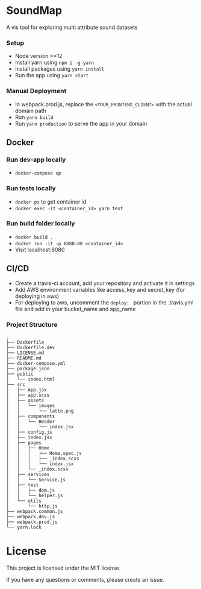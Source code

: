 # SoundMap
A vis tool for exploring multi attribute sound datasets

### Setup
- Node version >=12
- Install yarn using `npm i -g yarn`
- Install packages using `yarn install`
- Run the app using `yarn start`

### Manual Deployment
- In webpack.prod.js, replace the `<YOUR_FRONTEND_CLIENT>` with the actual domain path
- Run `yarn build`
- Run `yarn production` to serve the app in your domain

## Docker
### Run dev-app locally
- `docker-compose up`
### Run tests locally
- `docker ps` to get container id
- `docker exec -it <container_id> yarn test`
### Run build folder locally
- `docker build .`
- `docker run -it -p 8080:80 <container_id>`
- Visit localhost:8080

## CI/CD
- Create a travis-ci account, add your repository and activate it in settings
- Add AWS environment variables like access_key and secret_key (for deploying in aws)
- For deploying to aws, uncomment the `deploy: ` portion in the .travis.yml file and add in your bucket_name and app_name

### Project Structure

```
.
├── Dockerfile
├── Dockerfile.dev
├── LICENSE.md
├── README.md
├── docker-compose.yml
├── package.json
├── public
│   └── index.html
├── src
│   ├── App.jsx
│   ├── app.scss
│   ├── assets
│   │   └── images
│   │       └── latte.png
│   ├── components
│   │   └── Header
│   │       └── index.jsx
│   ├── config.js
│   ├── index.jsx
│   ├── pages
│   │   ├── Home
│   │   │   ├── Home.spec.js
│   │   │   ├── _index.scss
│   │   │   └── index.jsx
│   │   └── _index.scss
│   ├── services
│   │   └── Service.js
│   ├── test
│   │   ├── dom.js
│   │   └── helper.js
│   └── utils
│       └── http.js
├── webpack.common.js
├── webpack.dev.js
├── webpack.prod.js
└── yarn.lock
```

# License
This project is licensed under the MIT license.

If you have any questions or comments, please create an issue.

